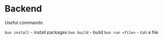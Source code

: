# Backend

Useful commands:

```bun install``` - install packages
```bun build``` - build
```bun run <file>``` - run a file